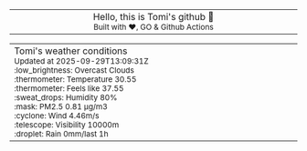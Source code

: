
<div align="center">
<table>
<tbody>
<td align="center">
<img width="2000" height="0"><br>
Hello, this is Tomi's github 👋<br>
<sup>Built with ❤️, GO & Github Actions</sup><br>
<img width="2000" height="0">
</td>
</tbody>
</table>
</div>
<table>
<tbody>
<td align="left">
<img width="2000" height="0"><br>
Tomi's weather conditions<br>
<sup>Updated at 2025-09-29T13:09:31Z</sup><br>
<sup>:low_brightness: Overcast Clouds</sup><br>
<sup>:thermometer: Temperature 30.55 </sup><br>
<sup>:thermometer: Feels like 37.55</sup><br>
<sup>:sweat_drops: Humidity 80%</sup><br>
<sup>:mask: PM2.5 0.81 μg/m3</sup><br>
<sup>:cyclone: Wind 4.46m/s </sup><br>
<sup>:telescope: Visibility 10000m </sup><br>
<sup>:droplet: Rain 0mm/last 1h </sup><br>
<img width="2000" height="0">
</td>
<td align="left">
<img width="2000" height="0"><br>
<br>
<img width="2000" height="0">
</td>
</tbody>
</table>
</div>
    